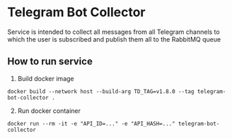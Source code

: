 # Telegram Bot Collector

Service is intended to collect all messages from all Telegram channels to which the user is subscribed and publish them all to the RabbitMQ queue

## How to run service

1. Build docker image
```
docker build --network host --build-arg TD_TAG=v1.8.0 --tag telegram-bot-collector .
```
2. Run docker container
```
docker run --rm -it -e "API_ID=..." -e "API_HASH=..." telegram-bot-collector
```